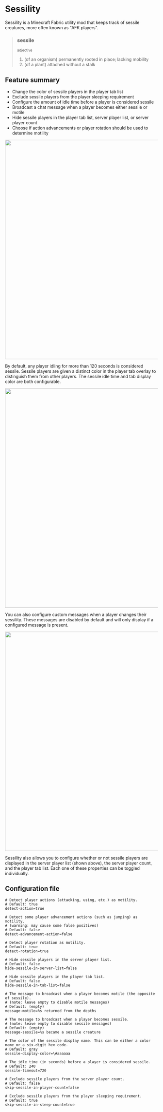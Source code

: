 # Sessility

Sessility is a Minecraft Fabric utility mod that keeps track of sessile creatures, more often known as "AFK players".

> ### sessile
>
> <small>adjective</small>
>
> 1. (of an organism) permanently rooted in place; lacking mobility
> 2. (of a plant) attached without a stalk

## Feature summary

- Change the color of sessile players in the player tab list
- Exclude sessile players from the player sleeping requirement
- Configure the amount of idle time before a player is considered sessile
- Broadcast a chat message when a player becomes either sessile or motile
- Hide sessile players in the player tab list, server player list, or server player count
- Choose if action advancements or player rotation should be used to determine motility

<img src="https://user-images.githubusercontent.com/69266322/174215671-d3220070-ce4d-4d8d-87c9-0765fc3dc0b2.png" width="720px">

By default, any player idling for more than 120 seconds is considered sessile. Sessile players are given a distinct color in the player tab overlay to distinguish them from other players. The sessile idle time and tab display color are both configurable.

<img src="https://user-images.githubusercontent.com/69266322/174503421-b4c1652b-4ad4-4663-a690-d24a4f44a0f0.png" width="720px">

You can also configure custom messages when a player changes their sessility. These messages are disabled by default and will only display if a configured message is present.

<img src="https://user-images.githubusercontent.com/69266322/252195747-01ba7214-8ef2-4ac4-8210-4f02754f9e0e.png" width="720px">

Sessility also allows you to configure whether or not sessile players are displayed in the server player list (shown above), the server player count, and the player tab list. Each one of these properties can be toggled individually.

## Configuration file

```properties
# Detect player actions (attacking, using, etc.) as motility.
# Default: true
detect-action=true

# Detect some player advancement actions (such as jumping) as motility.
# (warning: may cause some false positives)
# Default: false
detect-advancement-action=false

# Detect player rotation as motility.
# Default: true
detect-rotation=true

# Hide sessile players in the server player list.
# Default: false
hide-sessile-in-server-list=false

# Hide sessile players in the player tab list.
# Default: false
hide-sessile-in-tab-list=false

# The message to broadcast when a player becomes motile (the opposite of sessile).
# (note: leave empty to disable motile messages)
# Default: (empty)
message-motile=%s returned from the depths

# The message to broadcast when a player becomes sessile.
# (note: leave empty to disable sessile messages)
# Default: (empty)
message-sessile=%s became a sessile creature

# The color of the sessile display name. This can be either a color name or a six-digit hex code.
# Default: gray
sessile-display-color=\#aaaaaa

# The idle time (in seconds) before a player is considered sessile.
# Default: 240
sessile-timeout=720

# Exclude sessile players from the server player count.
# Default: false
skip-sessile-in-player-count=false

# Exclude sessile players from the player sleeping requirement.
# Default: true
skip-sessile-in-sleep-count=true
```
